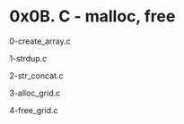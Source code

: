 # 0x0B. C - malloc, free

0-create_array.c

1-strdup.c

2-str_concat.c

3-alloc_grid.c

4-free_grid.c


